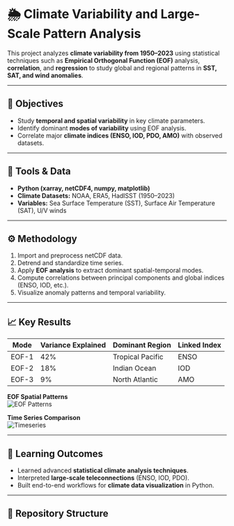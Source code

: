 # 🌦️ Climate Variability and Large-Scale Pattern Analysis

This project analyzes **climate variability from 1950–2023** using statistical techniques such as **Empirical Orthogonal Function (EOF)** analysis, **correlation**, and **regression** to study global and regional patterns in **SST, SAT, and wind anomalies**.


---

## 🎯 Objectives
- Study **temporal and spatial variability** in key climate parameters.  
- Identify dominant **modes of variability** using EOF analysis.  
- Correlate major **climate indices (ENSO, IOD, PDO, AMO)** with observed datasets.

---

## 🧰 Tools & Data
- **Python (xarray, netCDF4, numpy, matplotlib)**  
- **Climate Datasets:** NOAA, ERA5, HadISST (1950–2023)  
- **Variables:** Sea Surface Temperature (SST), Surface Air Temperature (SAT), U/V winds  

---

## ⚙️ Methodology
1. Import and preprocess netCDF data.  
2. Detrend and standardize time series.  
3. Apply **EOF analysis** to extract dominant spatial-temporal modes.  
4. Compute correlations between principal components and global indices (ENSO, IOD, etc.).  
5. Visualize anomaly patterns and temporal variability.

---

## 📈 Key Results
| Mode | Variance Explained | Dominant Region | Linked Index |
|------|--------------------|-----------------|---------------|
| EOF-1 | 42% | Tropical Pacific | ENSO |
| EOF-2 | 18% | Indian Ocean | IOD |
| EOF-3 | 9% | North Atlantic | AMO |

**EOF Spatial Patterns**  
![EOF Patterns](Results/eof_modes.png)

**Time Series Comparison**  
![Timeseries](Results/index_correlation.png)

---

## 🧠 Learning Outcomes
- Learned advanced **statistical climate analysis techniques**.  
- Interpreted **large-scale teleconnections** (ENSO, IOD, PDO).  
- Built end-to-end workflows for **climate data visualization** in Python.

---

## 📂 Repository Structure

